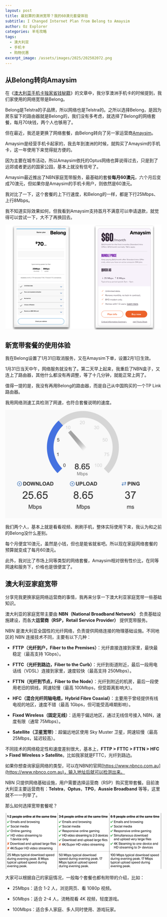 ```yaml
---
layout: post
title: 最划算的澳洲宽带？我的60澳元套餐体验
subtitle: I Changed Internet Plan from Belong to Amaysim
author: Oz Explorer
categories: 羊毛攻略
tags:
  - 澳大利亚
  - 手机卡
  - 购物优惠
excerpt_image: /assets/images/2025/202502072.png
---
```

## 从Belong转向Amaysim

在《[澳大利亚手机卡独家省钱秘籍](https://www.ozexplorers.com/羊毛攻略/2024/03/26/how-to-get-a-cheaper-moblie-plan-in-australia.html)》的文章中，我分享澳洲手机卡的时候提到，我们家使用的网络宽带是Belong。

Belong是Telstra的子品牌，所以网络也是Telstra的。之所以选择Belong，是因为房东留下的路由器就是Belong的，我们没有多考虑，就选择了Belong的网络套餐，每月70块钱，两个人也够用了。

但在最近，我还是更换了网络套餐，由Belong转向了另一家运营商[Amaysim](http://r.amaysi.ms/28zdn45x)。

Amaysim是经营手机卡起家的，我去年到澳洲的时候，就购买了Amaysim的手机卡，这一年使用下来觉得挺方便的。

因为主要在城市活动，所以Amaysim依托的Optus网络也算说得过去，只是到了远郊或者更远的国家公园，基本上就没有信号了。

Amaysim最近推出了NBN家庭宽带服务，最基础的套餐**每月60澳元**，六个月后变成70澳元，但如果你是Amaysim的手机卡用户，则依然是60澳元。

我对比了一下，这个套餐的上下行速度，和Belong的一样，都是下行25Mbps、上行8Mbps。

我不知道实际效果如何，但我看到Amaysim支持首月不满意可以申请退款，就觉得可以尝试一下，大不了再换回去。

![202502071](/assets/images/2025/202502071.png)

## 新宽带套餐的使用体验

我在Belong设置了1月31日取消服务，又在Amaysim下单，设置2月1日生效。

1月31日当天中午，网络服务就没有了。第二天早上起来，我重启了NBN盒子，又连上了路由器，其他什么都没有再调整，等了十几分钟，就能正常上网了。

值得一提的是，我没有再用Belong的路由器，而是自己从中国购买的一个TP Link路由器。

我用网络测速工具检测了网速，也符合套餐说明的速度。

![202502072](/assets/images/2025/202502072.png)

我们两个人，基本上就是看看视频、刷刷手机，整体实际使用下来，我认为和之前的Belong没什么差别。

每个月便宜10澳元，虽然是小钱，但也是能省就省吧。所以现在家庭网络套餐的预算就变成了每月60澳元。

此外，我对比了市场上同等类型的网络套餐，Amaysim相对很有性价比，在同等网速和服务下，价格也是很便宜了。

## 澳大利亚家庭宽带

分享完我更换家庭网络运营商的事情，我再来分享一下澳大利亚家庭宽带一些基础知识。

澳大利亚的家庭宽带主要由 **NBN（National Broadband Network）** 负责基础设施建设，而各大**运营商（RSP，Retail Service Provider）** 提供宽带服务。

NBN 是澳大利亚全国性的光纤网络，负责提供网络连接的物理基础设施。不同地区的 NBN 连接技术不同，主要有以下几种：

- **FTTP（光纤到户，Fiber to the Premises）**：光纤直接连接到家里，最快最稳定（最高支持 1Gbps）。

- **FTTC（光纤到路边，Fiber to the Curb）**：光纤到街道附近，最后一段用电话线（VDSL）连接到家里，速度较快（最高支持 250Mbps）。

- **FTTN（光纤到节点，Fiber to the Node）**：光纤到附近的机房，最后一段使用老旧的铜线，网速较慢（最高 100Mbps，但受距离影响大）。

- **HFC（混合光纤同轴电缆，Hybrid Fibre Coaxial）**：主要用于曾经提供有线电视的地区，速度不错（最高 1Gbps，但可能受高峰期影响）。

- **Fixed Wireless（固定无线）**：适用于偏远地区，通过无线信号接入 NBN，速度有限（通常 75Mbps）。

- **Satellite（卫星宽带）**：超偏远地区使用 Sky Muster 卫星，网速较慢（最高 25Mbps，延迟较高）。

不同技术的网络稳定性和速度差别很大，基本上，**FTTP > FTTC > FTTN > HFC > Fixed Wireless > Satellite**。比如我家就是FTTC，光纤到路边。

如果你想查询家庭网络的类型，可以在NBN的官网[https://www.nbnco.com.au](https://www.nbnco.com.au)，输入地址后就可以检测出来。

NBN 只提供网络基础设施，用户需要选择运营商（RSP）购买宽带套餐。目前澳大利亚主要运营商有：**Telstra**，**Optus**，**TPG**，**Aussie Broadband** 等等，这里就不一一列举了。

那么如何选择宽带套餐呢？

![202502073](/assets/images/2025/202502073.png)

大家可以根据自己的家庭情况，一般每个套餐也都有附带的介绍，比如：

- 25Mbps：适合 1-2 人，浏览网页、看 1080p 视频。

- 50Mbps：适合 2-4 人，流畅观看 4K 视频，轻度游戏。

- 100Mbps：适合多人家庭、多人同时使用、游戏玩家。
